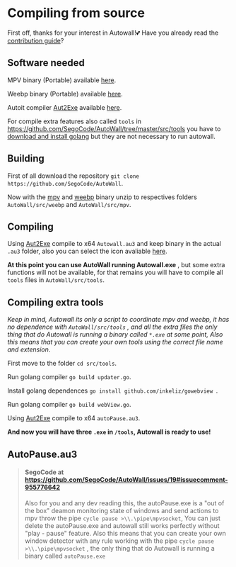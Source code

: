 
# Compiling from source

First off, thanks for your interest in Autowall!💕 Have you already read the [contribution guide](https://github.com/SegoCode/AutoWall/blob/master/CONTRIBUTING.md)? 


## Software needed

MPV binary (Portable) available [here](https://mpv.io/installation/).

Weebp binary (Portable) available [here](https://github.com/Francesco149/weebp/releases).

Autoit compiler [Aut2Exe](https://www.autoitscript.com/autoit3/docs/intro/compiler.htm) available [here](https://www.autoitscript.com/cgi-bin/getfile.pl?autoit3/autoit-v3.zip).

For compile extra features also called ``tools`` in https://github.com/SegoCode/AutoWall/tree/master/src/tools you have to [download and install golang](https://go.dev/doc/install) but they are not necessary to run autowall.


## Building 

First of all download the repository ```git clone https://github.com/SegoCode/AutoWall```.

Now with the [mpv](https://mpv.io/installation/) and [weebp](https://github.com/Francesco149/weebp/releases) binary unzip to respectives folders ```AutoWall/src/weebp``` and ```AutoWall/src/mpv```.

## Compiling

Using [Aut2Exe](https://www.autoitscript.com/autoit3/docs/intro/compiler.htm) compile to x64 ``Autowall.au3`` and keep binary in the actual ``.au3`` folder, also you can select the icon avaliable [here](https://github.com/SegoCode/AutoWall/tree/master/media).

__At this point you can use AutoWall running Autowall.exe__ , but some extra functions will not be available, for that remains you will have to compile all ``tools`` files in ``AutoWall/src/tools``.

## Compiling extra tools
*Keep in mind, Autowall its only a script to coordinate mpv and weebp, it has no dependence with ``AutoWall/src/tools`` , and all the extra files the only thing that do Autowall is running a binary called ``*.exe`` at some point,  Also this means that you can create your own tools using the correct file name and extension*.

First move to the folder ``cd src/tools``.

Run golang compiler ``go build updater.go``.

Install golang dependences ``go install github.com/inkeliz/gowebview ``.

Run golang compiler ``go build webView.go``.

Using [Aut2Exe](https://www.autoitscript.com/autoit3/docs/intro/compiler.htm) compile to x64 ``autoPause.au3``.

__And now you will have three ``.exe`` in ``/tools``, Autowall is ready to use!__

## AutoPause.au3
> #### SegoCode at https://github.com/SegoCode/AutoWall/issues/19#issuecomment-955776642
> Also for you and any dev reading this, the autoPause.exe is a "out of the box" deamon monitoring state of windows and send actions to mpv throw the pipe ```cycle pause >\\.\pipe\mpvsocket```, You can just delete the autoPause.exe and autowall still works perfectly without "play - pause" feature. Also this means that you can create your own window detector with any rule working with the pipe ```cycle pause >\\.\pipe\mpvsocket``` , the only thing that do Autowall is running a binary called ```autoPause.exe```


